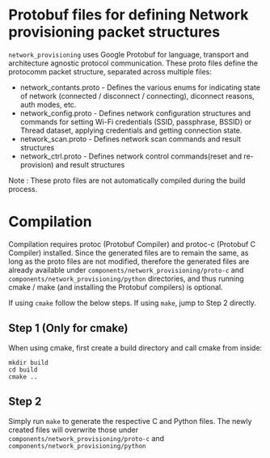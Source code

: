 # Protobuf files for defining Network provisioning packet structures

`network_provisioning` uses Google Protobuf for language, transport and architecture agnostic protocol communication. These proto files define the protocomm packet structure, separated across multiple files:
* network_contants.proto - Defines the various enums for indicating state of network (connected / disconnect / connecting), diconnect reasons, auth modes, etc.
* network_config.proto - Defines network configuration structures and commands for setting Wi-Fi credentials (SSID, passphrase, BSSID) or Thread dataset, applying credentials and getting connection state.
* network_scan.proto - Defines network scan commands and result structures
* network_ctrl.proto - Defines network control commands(reset and re-provision) and result structures

Note : These proto files are not automatically compiled during the build process.

# Compilation

Compilation requires protoc (Protobuf Compiler) and protoc-c (Protobuf C Compiler) installed. Since the generated files are to remain the same, as long as the proto files are not modified, therefore the generated files are already available under `components/network_provisioning/proto-c` and `components/network_provisioning/python` directories, and thus running cmake / make (and installing the Protobuf compilers) is optional.

If using `cmake` follow the below steps. If using `make`, jump to Step 2 directly.

## Step 1 (Only for cmake)

When using cmake, first create a build directory and call cmake from inside:

```
mkdir build
cd build
cmake ..
```

## Step 2

Simply run `make` to generate the respective C and Python files. The newly created files will overwrite those under `components/network_provisioning/proto-c` and `components/network_provisioning/python`
